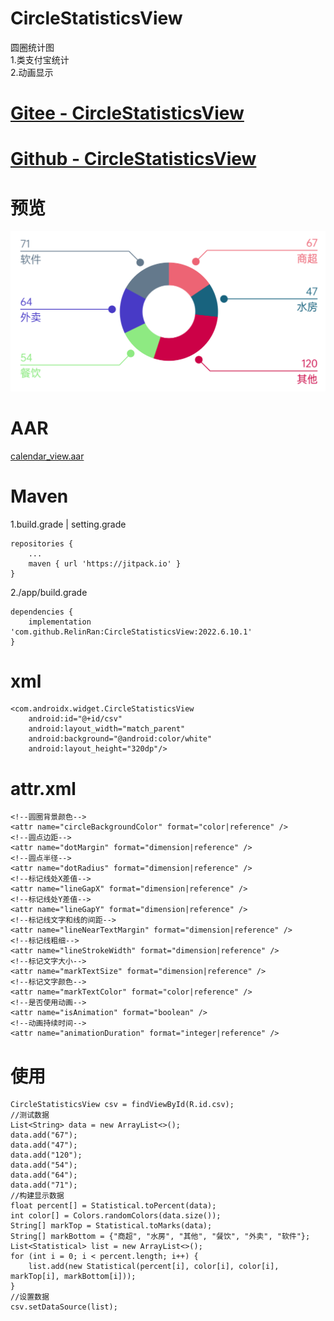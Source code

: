# CircleStatisticsView
圆圈统计图  
1.类支付宝统计   
2.动画显示    
# [Gitee - CircleStatisticsView](https://gitee.com/relin/CircleStatisticsView)
# [Github - CircleStatisticsView](https://github.com/RelinRan/CircleStatisticsView)
# 预览
![效果](./ic_preview.png)
# AAR
[calendar_view.aar](https://github.com/RelinRan/CalendarView/blob/master/circle_statistics_view.aar)
# Maven
1.build.grade | setting.grade
```
repositories {
	...
	maven { url 'https://jitpack.io' }
}
```
2./app/build.grade
```
dependencies {
	implementation 'com.github.RelinRan:CircleStatisticsView:2022.6.10.1'
}
```
# xml
```
<com.androidx.widget.CircleStatisticsView
    android:id="@+id/csv"
    android:layout_width="match_parent"
    android:background="@android:color/white"
    android:layout_height="320dp"/>
```
# attr.xml
```
<!--圆圈背景颜色-->
<attr name="circleBackgroundColor" format="color|reference" />
<!--圆点边距-->
<attr name="dotMargin" format="dimension|reference" />
<!--圆点半径-->
<attr name="dotRadius" format="dimension|reference" />
<!--标记线处X差值-->
<attr name="lineGapX" format="dimension|reference" />
<!--标记线处Y差值-->
<attr name="lineGapY" format="dimension|reference" />
<!--标记线文字和线的间距-->
<attr name="lineNearTextMargin" format="dimension|reference" />
<!--标记线粗细-->
<attr name="lineStrokeWidth" format="dimension|reference" />
<!--标记文字大小-->
<attr name="markTextSize" format="dimension|reference" />
<!--标记文字颜色-->
<attr name="markTextColor" format="color|reference" />
<!--是否使用动画-->
<attr name="isAnimation" format="boolean" />
<!--动画持续时间-->
<attr name="animationDuration" format="integer|reference" />
```
# 使用
```
CircleStatisticsView csv = findViewById(R.id.csv);
//测试数据
List<String> data = new ArrayList<>();
data.add("67");
data.add("47");
data.add("120");
data.add("54");
data.add("64");
data.add("71");
//构建显示数据
float percent[] = Statistical.toPercent(data);
int color[] = Colors.randomColors(data.size());
String[] markTop = Statistical.toMarks(data);
String[] markBottom = {"商超", "水房", "其他", "餐饮", "外卖", "软件"};
List<Statistical> list = new ArrayList<>();
for (int i = 0; i < percent.length; i++) {
    list.add(new Statistical(percent[i], color[i], color[i], markTop[i], markBottom[i]));
}
//设置数据
csv.setDataSource(list);
```
